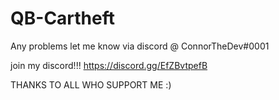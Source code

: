 # QB-Cartheft
Any problems let me know via discord @ ConnorTheDev#0001

join my discord!!!
https://discord.gg/EfZBvtpefB

THANKS TO ALL WHO SUPPORT ME :) 
